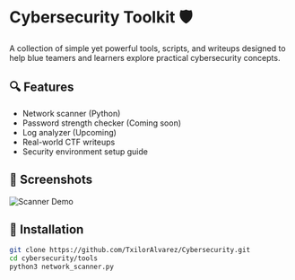 # Cybersecurity Toolkit 🛡️

A collection of simple yet powerful tools, scripts, and writeups designed to help blue teamers and learners explore practical cybersecurity concepts.

## 🔍 Features

- Network scanner (Python)
- Password strength checker (Coming soon)
- Log analyzer (Upcoming)
- Real-world CTF writeups
- Security environment setup guide

## 📸 Screenshots

![Scanner Demo](examples/demo.gif)

## 🚀 Installation

```bash
git clone https://github.com/TxilorAlvarez/Cybersecurity.git
cd cybersecurity/tools
python3 network_scanner.py
